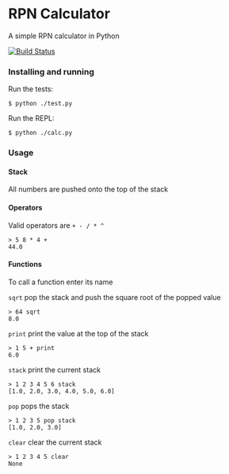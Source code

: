 
# RPN Calculator

A simple RPN calculator in Python

[![Build Status](https://travis-ci.org/mike-jg/rpn.svg?branch=master)](https://travis-ci.org/mike-jg/rpn)

### Installing and running

Run the tests:

`$ python ./test.py`

Run the REPL:

`$ python ./calc.py`

### Usage

#### Stack
All numbers are pushed onto the top of the stack

#### Operators
Valid operators are `+ - / * ^`

```
> 5 8 * 4 +
44.0
```

#### Functions
To call a function enter its name

`sqrt` pop the stack and push the square root of the popped value

```
> 64 sqrt
8.0
```

`print` print the value at the top of the stack

```
> 1 5 + print
6.0
 ```
 
`stack` print the current stack

```
> 1 2 3 4 5 6 stack
[1.0, 2.0, 3.0, 4.0, 5.0, 6.0]
```

`pop` pops the stack

```
> 1 2 3 5 pop stack
[1.0, 2.0, 3.0]
```

`clear` clear the current stack

```
> 1 2 3 4 5 clear
None
```
